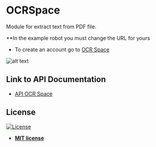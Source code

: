# OCRSpace
Module for extract text from PDF file.

**In the example robot you must change the URL for yours

<ul>
  <li>
    To create an account go to <a href="https://us11.list-manage.com/subscribe?u=ce17e59f5b68a2fd3542801fd&id=252aee70a1">
    OCR Space
    </a>
  </li>
</ul>  

![alt text](https://raw.githubusercontent.com/rocketbot-cl/OCRSpace/master/example/ocrspace.png)

<h2>Link to API Documentation</h2>

<ul>
  <li>
    <a href="https://ocr.space/OCRAPI">API OCR Space</a>
  </li>  
</ul>  

<h2>License</h2>

<p><a href="http://badges.mit-license.org" rel="nofollow"><img src="https://camo.githubusercontent.com/107590fac8cbd65071396bb4d04040f76cde5bde/687474703a2f2f696d672e736869656c64732e696f2f3a6c6963656e73652d6d69742d626c75652e7376673f7374796c653d666c61742d737175617265" alt="License" data-canonical-src="http://img.shields.io/:license-mit-blue.svg?style=flat-square" style="max-width:100%;"></a></p>

<ul>
  <li><strong><a href="http://opensource.org/licenses/mit-license.php" rel="nofollow">MIT license</a></strong></li>
</ul>  
